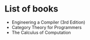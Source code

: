 # List of books

- Engineering a Compiler (3rd Edition)
- Category Theory for Programmers
- The Calculus of Computation
